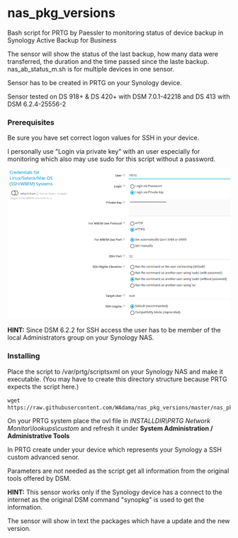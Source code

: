 # nas_pkg_versions
Bash script for PRTG by Paessler to monitoring status of device backup in Synology Active Backup for Business

The sensor will show the status of the last backup, how many data were transferred, the duration and the time passed since the laste backup. nas_ab_status_m.sh is for multiple devices in one sensor.

Sensor has to be created in PRTG on your Synology device.

Sensor tested on DS 918+ & DS 420+ with DSM 7.0.1-42218 and DS 413 with DSM 6.2.4-25556-2

### Prerequisites

Be sure you have set correct logon values for SSH in your device.

I personally use "Login via private key" with an user especially for monitoring which also may use sudo for this script without a password.

![Screenshot1](./images/ssh_settings.png)

**HINT:** Since DSM 6.2.2 for SSH access the user has to be member of the local Administrators group on your Synology NAS.

### Installing

Place the script to /var/prtg/scriptsxml on your Synology NAS and make it executable. (You may have to create this directory structure because PRTG expects the script here.)

```
wget https://raw.githubusercontent.com/WAdama/nas_pkg_versions/master/nas_pkg_versions.sh
```

On your PRTG system place the ovl file in *INSTALLDIR\PRTG Network Monitor\lookups\custom* and refresh it under **System Administration / Administrative Tools**

In PRTG create under your device which represents your Synology a SSH custom advanced senor.

Parameters are not needed as the script get all information from the original tools offered by DSM.

**HINT:** This sensor works only if the Synology device has a connect to the internet as the original DSM command "synopkg" is used to get the information.

The sensor will show in text the packages which have a update and the new version.
